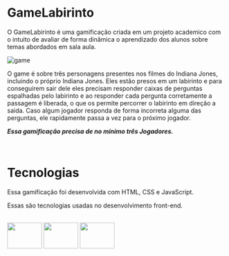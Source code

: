 # GameLabirinto

<p>
  O GameLabirinto é uma gamificação criada em um projeto academico com o intuito de avaliar de forma dinâmica
  o aprendizado dos alunos sobre temas abordados em sala aula.
</p>

![game](https://github.com/user-attachments/assets/f8034ae6-1379-4925-8da9-07214d455451)

<p>
  O game é sobre três personagens presentes nos filmes do Indiana Jones, incluindo o próprio Indiana Jones. Eles estão presos em um labirinto e para conseguirem sair dele
  eles precisam responder caixas de perguntas espalhadas pelo labirinto e ao responder cada pergunta corretamente a passagem é liberada, o que os permite percorrer o labirinto
  em direção a saida. Caso algum jogador responda de forma incorreta alguma das perguntas, ele rapidamente passa a vez para o próximo jogador.
</p>

**_Essa gamificação precisa de no minimo três Jogadores._**

</br>

# Tecnologias

<p>
  Essa gamificação foi desenvolvida com HTML, CSS e JavaScript. 
  
  Essas são tecnologias usadas no desenvolvimento front-end.
</p>

</br>

<div>
  <img align='center' height='60' width='80' src="https://cdn.jsdelivr.net/gh/devicons/devicon/icons/html5/html5-plain-wordmark.svg" />
  <img align='center' height='60' width='80' src="https://cdn.jsdelivr.net/gh/devicons/devicon/icons/css3/css3-plain-wordmark.svg" />
  <img align='center' height='60' width='80' src="https://cdn.jsdelivr.net/gh/devicons/devicon/icons/javascript/javascript-original.svg" />
</div>
